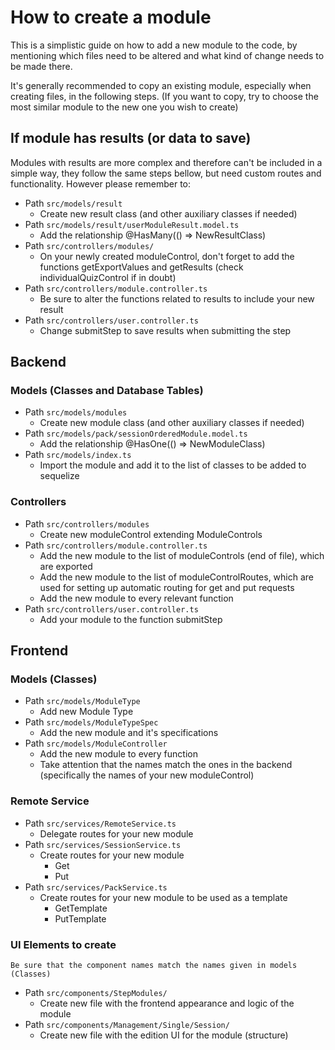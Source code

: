# How to create a module
This is a simplistic guide on how to add a new module to the code, by mentioning which files need to be altered and what kind of change needs to be made there.

It's generally recommended to copy an existing module, especially when creating files, in the following steps. (If you want to copy, try to choose the most similar module to the new one you wish to create)

## If module has results (or data to save)
Modules with results are more complex and therefore can't be included in a simple way, they follow the same steps bellow, but need custom routes and functionality. However please remember to:
- Path `src/models/result`
  - Create new result class (and other auxiliary classes if needed)
- Path `src/models/result/userModuleResult.model.ts`
  - Add the relationship @HasMany(() => NewResultClass)
- Path `src/controllers/modules/`
  - On your newly created moduleControl, don't forget to add the functions getExportValues and getResults (check individualQuizControl if in doubt)
- Path `src/controllers/module.controller.ts`
  - Be sure to alter the functions related to results to include your new result
- Path `src/controllers/user.controller.ts`
  - Change submitStep to save results when submitting the step
  
## Backend
### Models (Classes and Database Tables)
- Path `src/models/modules`
  - Create new module class (and other auxiliary classes if needed)
- Path `src/models/pack/sessionOrderedModule.model.ts`
  - Add the relationship @HasOne(() => NewModuleClass)
- Path `src/models/index.ts`
  - Import the module and add it to the list of classes to be added to sequelize

### Controllers
- Path `src/controllers/modules`
  - Create new moduleControl extending ModuleControls<NewModuleClass>
- Path `src/controllers/module.controller.ts`
  - Add the new module to the list of moduleControls (end of file), which are exported
  - Add the new module to the list of moduleControlRoutes, which are used for setting up automatic routing for get and put requests
  - Add the new module to every relevant function
- Path `src/controllers/user.controller.ts`
  - Add your module to the function submitStep

## Frontend
### Models (Classes)
- Path `src/models/ModuleType`
  - Add new Module Type
- Path `src/models/ModuleTypeSpec`
  - Add the new module and it's specifications
- Path `src/models/ModuleController`
  - Add the new module to every function
  - Take attention that the names match the ones in the backend (specifically the names of your new moduleControl)

### Remote Service
- Path `src/services/RemoteService.ts`
  - Delegate routes for your new module
- Path `src/services/SessionService.ts`
  - Create routes for your new module
    - Get<ModuleName>
    - Put<ModuleName>
- Path `src/services/PackService.ts`
  - Create routes for your new module to be used as a template
    - GetTemplate<ModuleName>
    - PutTemplate<ModuleName>

### UI Elements to create
``` Be sure that the component names match the names given in models (Classes) ```

- Path `src/components/StepModules/`
  - Create new file with the frontend appearance and logic of the module
- Path `src/components/Management/Single/Session/`
  - Create new file with the edition UI for the module (structure)
